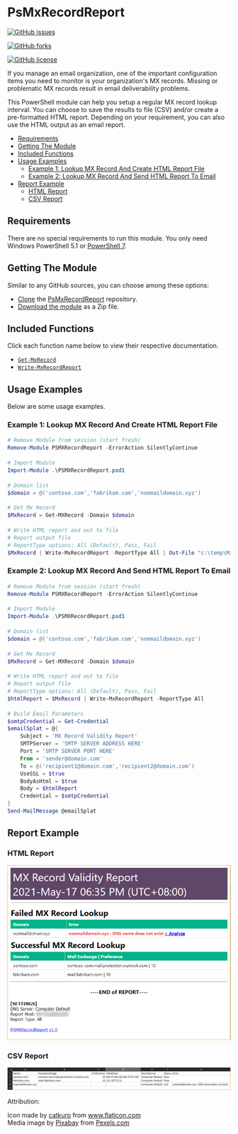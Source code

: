 # PsMxRecordReport

[![GitHub issues](https://img.shields.io/github/issues/junecastillote/PsMxRecordReport)](https://github.com/junecastillote/PsMxRecordReport/issues)

[![GitHub forks](https://img.shields.io/github/forks/junecastillote/PsMxRecordReport)](https://github.com/junecastillote/PsMxRecordReport/network)

[![GitHub license](https://img.shields.io/github/license/junecastillote/PsMxRecordReport)](https://github.com/junecastillote/PsMxRecordReport/blob/main/LICENSE)

If you manage an email organization, one of the important configuration items you need to monitor is your organization's MX records. Missing or problematic MX records result in email deliverability problems.

This PowerShell module can help you setup a regular MX record lookup interval. You can choose to save the results to file (CSV) and/or create a pre-formatted HTML report. Depending on your requirement, you can also use the HTML output as an email report.

- [Requirements](#requirements)
- [Getting The Module](#getting-the-module)
- [Included Functions](#included-functions)
- [Usage Examples](#usage-examples)
  - [Example 1: Lookup MX Record And Create HTML Report File](#example-1-lookup-mx-record-and-create-html-report-file)
  - [Example 2: Lookup MX Record And Send HTML Report To Email](#example-2-lookup-mx-record-and-send-html-report-to-email)
- [Report Example](#report-example)
  - [HTML Report](#html-report)
  - [CSV Report](#csv-report)


## Requirements

There are no special requirements to run this module. You only need Windows PowerShell 5.1 or [PowerShell 7](https://github.com/PowerShell/powershell/releases/latest).

## Getting The Module

Similar to any GitHub sources, you can choose among these options:

- [Clone](https://docs.github.com/en/github/creating-cloning-and-archiving-repositories/cloning-a-repository) the [PsMxRecordReport](https://github.com/junecastillote/Ms365UsageReport) repository.
- [Download the module](https://github.com/junecastillote/Ms365UsageReport/archive/refs/heads/main.zip) as a Zip file.

## Included Functions

Click each function name below to view their respective documentation.

- [`Get-MxRecord`](docs/Get-MxRecord.md)
- [`Write-MxRecordReport`](docs/Write-MxRecordReport.md)

## Usage Examples

Below are some usage examples.

### Example 1: Lookup MX Record And Create HTML Report File

```PowerShell
# Remove Module from session (start fresh)
Remove-Module PSMXRecordReport -ErrorAction SilentlyContinue

# Import Module
Import-Module .\PSMXRecordReport.psd1

# Domain list
$domain = @('contoso.com','fabrikam.com','noemaildomain.xyz')

# Get Mx Record
$MxRecord = Get-MXRecord -Domain $domain

# Write HTML report and out to file
# Report output file
# ReportType options: All (Default), Pass, Fail
$MxRecord | Write-MxRecordReport -ReportType All | Out-File "c:\temp\MxRecordRport.html"
```

### Example 2: Lookup MX Record And Send HTML Report To Email

```powershell
# Remove Module from session (start fresh)
Remove-Module PSMXRecordReport -ErrorAction SilentlyContinue

# Import Module
Import-Module .\PSMXRecordReport.psd1

# Domain list
$domain = @('contoso.com','fabrikam.com','noemaildomain.xyz')

# Get Mx Record
$MxRecord = Get-MXRecord -Domain $domain

# Write HTML report and out to file
# Report output file
# ReportType options: All (Default), Pass, Fail
$htmlReport = $MxRecord | Write-MxRecordReport -ReportType All

# Build Email Parameters
$smtpCredential = Get-Credential
$emailSplat = @{
    Subject = 'MX Record Validity Report'
    SMTPServer = 'SMTP SERVER ADDRESS HERE'
    Port = 'SMTP SERVER PORT HERE'
    From = 'sender@domain.com'
    To = @('recipient1@domain.com','recipient2@domain.com')
    UseSSL = $true
    BodyAsHtml = $true
    Body = $htmlReport
    Credential = $smtpCredential
}
Send-MailMessage @emailSplat
```

## Report Example

### HTML Report

![html report](docs/img/example1.png)

### CSV Report

![csv report](docs/img/example2.png)

Attribution:

<div>Icon made by <a href="https://www.flaticon.com/authors/catkuro" title="catkuro">catkuro</a> from <a href="https://www.flaticon.com/" title="Flaticon">www.flaticon.com</a></div>


<div>Media image by <a href="https://www.pexels.com/@pixabay" title="Pixabay">Pixabay</a> from <a href="https://www.pexels.com/photo/white-jigsaw-puzzle-illustration-262488/" title="Pexels">Pexels.com</a></div>